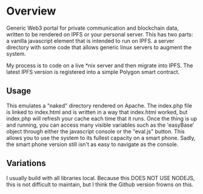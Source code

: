 <h1> Overview </h1>

Generic Web3 portal for private communication and blockchain data, written to be rendered on IPFS
or your personal server.
This has two parts: 
  a vanilla javascript element that is intended to run on IPFS.
  a server directory with some code that allows generic linux servers to augment the system.

My process is to code on a live *nix server and then migrate into IPFS. The latest IPFS version
is registered into a simple Polygon smart contract.

<h2> Usage </h2>

This emulates a "naked" directory rendered on Apache. The index.php file is linked to index.html
and is written in a way that index.html worked, but index.php will refresh your cache each time 
that it runs. Once the thing is up and running, you can access many visible variables such as the 
'easyBase' object through either the javascript console or the "eval.js" button. This allows you 
to use the system to its fullest capacity on a smart phone. Sadly, the smart phone version still
isn't as easy to navigate as the console. 

<h2> Variations </h2>

I usually build with all libraries local. Because this DOES NOT USE NODEJS, this is not difficult 
to maintain, but I think the Github version frowns on this.
